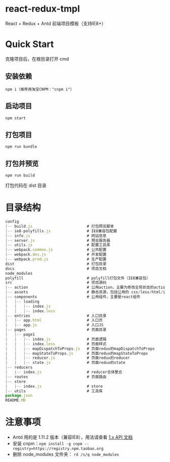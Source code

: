 # react-redux-tmpl

React + Redux + Antd  前端项目模板（支持IE8+）

# Quick Start

克隆项目后，在根目录打开 cmd

## 安装依赖

```
npm i（推荐用淘宝CNPM："cnpm i"）
```

## 启动项目

```
npm start
```

## 打包项目

```
npm run bundle
```

## 打包并预览

```
npm run build
```

打包代码在 dist 目录


# 目录结构

```javascript
config
|-- build.js                        # 打包预览脚本
|-- ie8-polyfills.js                # IE8兼容包配置
|-- info.js                         # 网站信息
|-- server.js                       # 预览服务器
|-- utils.js                        # 配置工具库
|-- webpack.common.js               # 公共配置
|-- webpack.dev.js                  # 开发配置
|-- webpack.prod.js                 # 生产配置
dist                                # 打包目录
docs                                # 项目文档
node_modules                        
polyfill                            # polyfill打包文件（IE8兼容包）
src                                 # 项目源码
|-- action                          # 公用action，主要为修改全局状态的action，供给page中的action引入
|-- assets                          # 静态资源，包括公用的 css/less/html/images 等
|-- components                      # 公用组件，主要是react组件
|   |-- loading
|   |   |-- index.js
|   |   |-- index.less
|-- entries                         # 入口目录
|   |-- app.html                    # 入口页
|   |-- app.js                      # 入口JS
|-- pages                           # 页面目录
|   |-- page1                       
|   |   |-- index.js                # 页面逻辑
|   |   |-- index.less              # 页面样式
|   |   |-- mapDispatchToProps.js   # 页面redux的mapDispatchToProps
|   |   |-- mapStateToProps.js   	# 页面redux的mapStateToProps
|   |   |-- reducer.js   			# 页面redux的reducer
|   |   |-- state.js   				# 页面redux的state
|-- reducers                        
|   |-- index.js    				# reducer总体整合                   
|-- routes                          # 页面路由
|-- store                        
|   |-- index.js    				# store
|-- utils                           # 工具库
package.json                        
README.MD
```

# 注意事项

- Antd 用的是 1.11.2 版本（兼容IE8），用法请查看 [1.x API 文档](http://1x.ant.design/)
- 安装 cnpm：```npm install -g cnpm --registry=https://registry.npm.taobao.org```
- 删除 node_modules 文件夹： ```rd /s/q node_modules```
